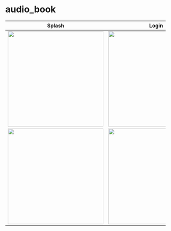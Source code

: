 # audio_book

Splash                     |  Login                    |  Login                    |  Login                    |  Login    
:-------------------------:|:-------------------------:|:-------------------------:|:-------------------------:|:-------------------------:
<img src="https://user-images.githubusercontent.com/54601019/175835347-2fcb9352-bfbc-46a5-ba81-69cb12e3877d.png" width="300"> | <img src="https://user-images.githubusercontent.com/54601019/175835350-4ea1d43e-7e36-4a41-8e7a-b392e1a4ec4a.png" width="300"> |  <img src="https://user-images.githubusercontent.com/54601019/175835353-01592dca-f6f5-418d-95cf-ae670cf10ed3.png" width="300"> | 
<img src="https://user-images.githubusercontent.com/54601019/175835355-a78b92f4-f985-485f-a163-37a2ac6a78b5.png" width="300"> | <img src="https://user-images.githubusercontent.com/54601019/175835357-1ae5331c-e997-489b-9987-fd7df3392bd0.png" width="300"> | 



